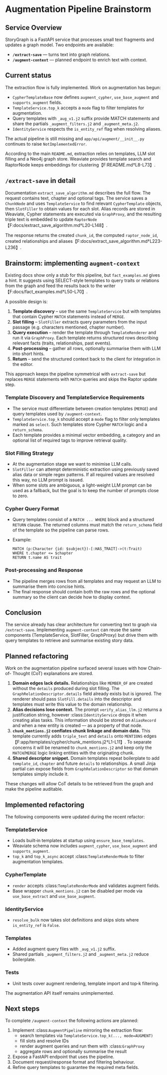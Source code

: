 # Augmentation Pipeline Brainstorm

## Service Overview

StoryGraph is a FastAPI service that processes small text fragments and updates a graph
model. Two endpoints are available:

- **`/extract-save`** — turns text into graph relations.
- **`/augment-context`** — planned endpoint to enrich text with context.

## Current status

The extraction flow is fully implemented. Work on augmentation has begun:

- `CypherTemplateBase` now defines `augment_cypher`, `use_base_augment` and
  `supports_augment` fields.
- `TemplateService.top_k` accepts a `mode` flag to filter templates for
  augmentation.
- Query templates with `_aug_v1.j2` suffix provide MATCH statements and share
  the partials `_augment_filters.j2` and `_augment_meta.j2`.
- `IdentityService` respects the `is_entity_ref` flag when resolving aliases.

The actual pipeline is still missing and `app/api/augment/__init__.py` continues
to raise `NotImplementedError`.

According to the main `README.md`, extraction relies on templates, LLM slot filling
and a Neo4j graph store. Weaviate provides template search and RaptorNode keeps
embeddings for clustering【F:README.md†L8-L73】.

## `/extract-save` in detail

Documentation `extract_save_algorithm.md` describes the full flow. The request
contains text, chapter and optional tags. The service saves a `ChunkNode` and uses
`TemplateService` to find relevant `CypherTemplate` objects, then `SlotFiller` to
obtain values for each slot. Alias records are stored in Weaviate, Cypher statements
are executed via `GraphProxy`, and the resulting triple text is embedded to update
`RaptorNode`【F:docs/extract_save_algorithm.md†L20-L148】.

The response returns the created `chunk_id`, the computed `raptor_node_id`,
created relationships and aliases【F:docs/extract_save_algorithm.md†L223-L236】.

## Brainstorm: implementing `augment-context`

Existing docs show only a stub for this pipeline, but `fact_examples.md` gives a
hint. It suggests using SELECT-style templates to query traits or relations from
the graph and feed the results back to the writer【F:docs/fact_examples.md†L50-L70】.

A possible design is:

1. **Template discovery** – use the same `TemplateService` but with templates that
   contain Cypher `MATCH` statements instead of `MERGE`.
2. **Slot filling** – `SlotFiller` extracts query parameters from the input
   passage (e.g. characters mentioned, chapter number).
3. **Query execution** – render the template through `TemplateRenderer` and run it
   via `GraphProxy`. Each template returns structured rows describing relevant
   facts (traits, relationships, past events).
4. **Post-processing** – gather all rows, optionally summarise them with LLM into
   short hints.
5. **Return** – send the structured context back to the client for integration in
   the editor.

This approach keeps the pipeline symmetrical with `extract-save` but replaces
`MERGE` statements with `MATCH` queries and skips the Raptor update step.

### Template Discovery and TemplateService Requirements

- The service must differentiate between creation templates (`MERGE`) and
  query templates used by `/augment-context`.
- `TemplateService.top_k` should accept a `mode` flag to filter only templates
  marked as `select`. Such templates store Cypher `MATCH` logic and a `return_schema`.
- Each template provides a minimal vector embedding, a category and an optional
  list of required tags to improve retrieval quality.

### Slot Filling Strategy

- At the augmentation stage we want to minimise LLM calls.
- `SlotFiller` can attempt deterministic extraction using previously saved alias
  data or simple regex patterns. If all required values are resolved this way, no
  LLM prompt is issued.
- When some slots are ambiguous, a light-weight LLM prompt can be used as a
  fallback, but the goal is to keep the number of prompts close to zero.

### Cypher Query Format

- Query templates consist of a `MATCH ... WHERE` block and a structured
  `RETURN` clause. The returned columns must match the `return_schema` field of
  the template so the pipeline can parse rows.
- Example:

  ```cypher
  MATCH (p:Character {id: $subject})-[:HAS_TRAIT]->(t:Trait)
  WHERE t.chapter <= $chapter
  RETURN t.name AS trait
  ```

### Post-processing and Response

- The pipeline merges rows from all templates and may request an LLM to summarise
  them into concise hints.
- The final response should contain both the raw rows and the optional summary so
  the client can decide how to display context.

## Conclusion

The service already has clear architecture for converting text to graph via
`/extract-save`. Implementing `augment-context` can reuse the same components
(TemplateService, SlotFiller, GraphProxy) but drive them with query templates to
retrieve and summarise existing story data.

## Planned refactoring

Work on the augmentation pipeline surfaced several issues with how Chain-of-
Thought (CoT) explanations are stored.

1. **Domain edges lack details.** Relationships like `MEMBER_OF` are created
   without the `details` produced during slot filling. The
   `GraphRelationDescriptor.details` field already exists but is ignored. The
   renderer should pass `SlotFill.details` into the descriptor and templates must
   write this value to the domain relationship.
2. **Alias decisions lose context.** The prompt `verify_alias_llm.j2` returns a
   justification string, however :class:`IdentityService` drops it when creating
   alias tasks. This information should be stored on `AliasRecord` and when a
   new entity is created — as a property of that node.
3. **`chunk_mentions.j2` conflates chunk linkage and domain data.** This template
   currently adds `triple_text` and `details` onto `MENTIONS` edges
   【F:app/templates/cypher/chunk_mentions.j2†L1-L11】. To separate concerns it will be
   renamed to `chunk_mentions.j2` and keep only the `MATCH`/`MERGE` logic linking
   entities with the originating chunk.
4. **Shared descriptor snippet.** Domain templates repeat boilerplate to add
   `template_id`, `chapter` and future `details` to relationships. A small Jinja
   partial can expose fields from `GraphRelationDescriptor` so that domain
   templates simply include it.

These changes will allow CoT details to be retrieved from the graph and make the
pipeline auditable.

## Implemented refactoring

The following components were updated during the recent refactor:

### TemplateService
- Loads built‑in templates at startup using `ensure_base_templates`.
- Weaviate schema now includes `augment_cypher`, `use_base_augment` and
  `supports_augment`.
- `top_k` and `top_k_async` accept :class:`TemplateRenderMode` to filter
  augmentation templates.

### CypherTemplate
- `render` accepts :class:`TemplateRenderMode` and validates augment fields.
- Base wrapper `chunk_mentions.j2` can be disabled per mode via
  `use_base_extract` and `use_base_augment`.

### IdentityService
- `resolve_bulk` now takes slot definitions and skips slots where
  `is_entity_ref` is ``False``.

### Templates
- Added augment query files with `_aug_v1.j2` suffix.
- Shared partials `_augment_filters.j2` and `_augment_meta.j2` reduce
  boilerplate.

### Tests
- Unit tests cover augment rendering, template import and top‑k filtering.

The augmentation API itself remains unimplemented.

## Next steps

To complete `/augment-context` the following actions are planned:

1. Implement :class:`AugmentPipeline` mirroring the extraction flow:
   - search templates via `TemplateService.top_k(..., mode=AUGMENT)`
   - fill slots and resolve IDs
   - render augment queries and run them with :class:`GraphProxy`
   - aggregate rows and optionally summarise the result
2. Expose a FastAPI endpoint that uses the pipeline.
3. Document request/response format and filtering behaviour.
4. Refine query templates to guarantee the required meta fields.
